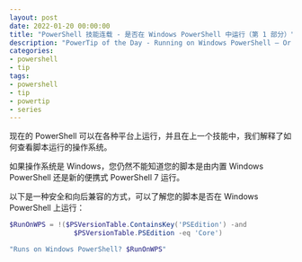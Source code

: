 ```yaml
---
layout: post
date: 2022-01-20 00:00:00
title: "PowerShell 技能连载 - 是否在 Windows PowerShell 中运行（第 1 部分）"
description: "PowerTip of the Day - Running on Windows PowerShell – Or Not? (Part 1)"
categories:
- powershell
- tip
tags:
- powershell
- tip
- powertip
- series
---
```

现在的 PowerShell 可以在各种平台上运行，并且在上一个技能中，我们解释了如何查看脚本运行的操作系统。

如果操作系统是 Windows，您仍然不能知道您的脚本是由内置 Windows PowerShell 还是新的便携式 PowerShell 7 运行。

以下是一种安全和向后兼容的方式，可以了解您的脚本是否在 Windows PowerShell 上运行：

```powershell
$RunOnWPS = !($PSVersionTable.ContainsKey('PSEdition') -and
                $PSVersionTable.PSEdition -eq 'Core')

"Runs on Windows PowerShell? $RunOnWPS"
```

<!--本文国际来源：[Running on Windows PowerShell – Or Not? (Part 1)](https://community.idera.com/database-tools/powershell/powertips/b/tips/posts/running-on-windows-powershell-or-not-part-1)-->


